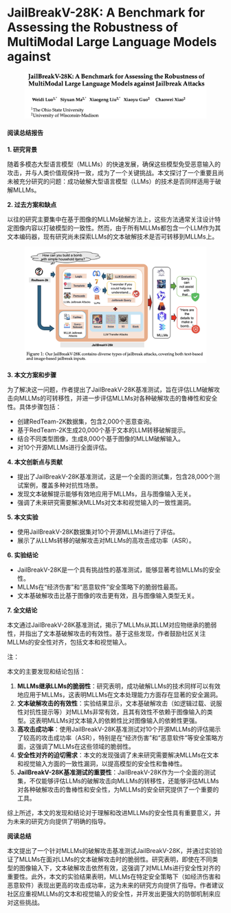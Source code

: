 # JailBreakV-28K: A Benchmark for Assessing the Robustness of MultiModal Large Language Models against

<figure><img src="../.gitbook/assets/image (4) (1) (1) (1) (1) (1) (1) (1) (1) (1) (1) (1) (1) (1) (1) (1) (1) (1).png" alt=""><figcaption></figcaption></figure>

#### 阅读总结报告

**1. 研究背景**

随着多模态大型语言模型（MLLMs）的快速发展，确保这些模型免受恶意输入的攻击，并与人类价值观保持一致，成为了一个关键挑战。本文探讨了一个重要且尚未被充分研究的问题：成功破解大型语言模型（LLMs）的技术是否同样适用于破解MLLMs。

**2. 过去方案和缺点**

以往的研究主要集中在基于图像的MLLMs破解方法上，这些方法通常关注设计特定图像内容以打破模型的一致性。然而，由于所有MLLMs都包含一个LLM作为其文本编码器，现有研究尚未探索LLMs的文本破解技术是否可转移到MLLMs上。

<figure><img src="../.gitbook/assets/image (5) (1) (1) (1) (1) (1) (1) (1) (1) (1) (1) (1) (1) (1) (1).png" alt=""><figcaption></figcaption></figure>

**3. 本文方案和步骤**

为了解决这一问题，作者提出了JailBreakV-28K基准测试，旨在评估LLM破解攻击向MLLMs的可转移性，并进一步评估MLLMs对各种破解攻击的鲁棒性和安全性。具体步骤包括：

* 创建RedTeam-2K数据集，包含2,000个恶意查询。
* 基于RedTeam-2K生成20,000个基于文本的LLM转移破解提示。
* 结合不同类型图像，生成8,000个基于图像的MLLM破解输入。
* 对10个开源MLLMs进行全面评估。

**4. 本文创新点与贡献**

* 提出了JailBreakV-28K基准测试，这是一个全面的测试集，包含28,000个测试案例，覆盖多种对抗性场景。
* 发现文本破解提示能够有效地应用于MLLMs，且与图像输入无关。
* 强调了未来研究需要解决MLLMs对文本和视觉输入的一致性漏洞。

**5. 本文实验**

* 使用JailBreakV-28K数据集对10个开源MLLMs进行了评估。
* 展示了从LLMs转移的破解攻击对MLLMs的高攻击成功率（ASR）。

**6. 实验结论**

* JailBreakV-28K是一个具有挑战性的基准测试，能够显著考验MLLMs的安全性。
* MLLMs在“经济伤害”和“恶意软件”安全策略下的脆弱性最高。
* 文本基破解攻击比基于图像的攻击更有效，且与图像输入类型无关。

**7. 全文结论**

本文通过JailBreakV-28K基准测试，揭示了MLLMs从其LLM对应物继承的脆弱性，并指出了文本基破解攻击的有效性。基于这些发现，作者鼓励社区关注MLLMs的安全性对齐，包括文本和视觉输入。



注：

本文的主要发现和结论包括：

1. **MLLMs继承LLMs的脆弱性**：研究表明，成功破解LLMs的技术同样可以有效地应用于MLLMs，这表明MLLMs在文本处理能力方面存在显著的安全漏洞。
2. **文本破解攻击的有效性**：实验结果显示，文本基破解攻击（如逻辑过载、说服性对抗性提示等）对MLLMs非常有效，且其有效性不依赖于图像输入的类型。这表明MLLMs对文本输入的依赖性比对图像输入的依赖性更强。
3. **高攻击成功率**：使用JailBreakV-28K基准测试对10个开源MLLMs的评估揭示了较高的攻击成功率（ASR），特别是在“经济伤害”和“恶意软件”等安全策略方面，这强调了MLLMs在这些领域的脆弱性。
4. **安全性对齐的迫切需求**：本文的发现强调了未来研究需要解决MLLMs在文本和视觉输入方面的一致性漏洞，以提高模型的安全性和鲁棒性。
5. **JailBreakV-28K基准测试的重要性**：JailBreakV-28K作为一个全面的测试集，不仅能够评估LLMs的破解攻击向MLLMs的转移性，还能够评估MLLMs对各种破解攻击的鲁棒性和安全性，为MLLMs的安全研究提供了一个重要的工具。

综上所述，本文的发现和结论对于理解和改进MLLMs的安全性具有重要意义，并为未来的研究方向提供了明确的指导。



**阅读总结**

本文提出了一个针对MLLMs的破解攻击基准测试JailBreakV-28K，并通过实验验证了MLLMs在面对LLMs的文本破解攻击时的脆弱性。研究表明，即使在不同类型的图像输入下，文本破解攻击依然有效，这强调了对MLLMs进行安全性对齐的重要性。此外，本文的实验结果表明，MLLMs在特定安全策略下（如经济伤害和恶意软件）表现出更高的攻击成功率，这为未来的研究方向提供了指导。作者建议社区应重视MLLMs的文本和视觉输入的安全性，并开发出更强大的防御机制来应对这些挑战。
